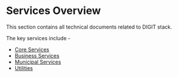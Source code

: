 # Services Overview

This section contains all technical documents related to DIGIT stack.

The key services include -

* [Core Services](core-services/)
* [Business Services](business-services.md)
* [Municipal Services](municipal-services/)
* [Utilities](utilities.md)

